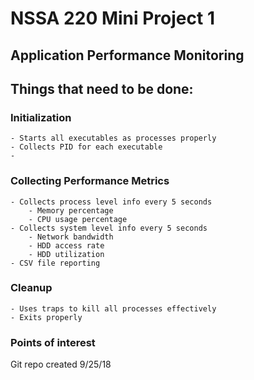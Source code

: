 # NSSA 220 Mini Project 1

## Application Performance Monitoring

## Things that need to be done:

### Initialization
	- Starts all executables as processes properly
	- Collects PID for each executable
	-
### Collecting Performance Metrics
	- Collects process level info every 5 seconds
		- Memory percentage
		- CPU usage percentage
	- Collects system level info every 5 seconds
		- Network bandwidth
		- HDD access rate
		- HDD utilization
	- CSV file reporting
### Cleanup
	- Uses traps to kill all processes effectively
	- Exits properly 

### Points of interest
Git repo created 9/25/18
